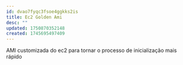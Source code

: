 ```yaml
---
id: dvao7fyqc3fsoe4ggkks2is
title: Ec2 Golden Ami
desc: ""
updated: 1750870352148
created: 1745695497409
---
```


AMI customizada do ec2 para tornar o processo de inicialização mais rápido
